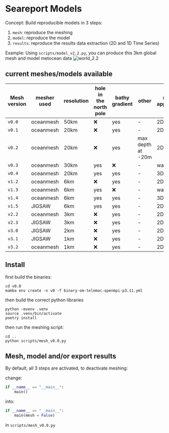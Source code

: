 # Seareport Models
Concept: Build reproducible models in 3 steps:
 1. `mesh`: reproduce the meshing
 2. `model`: reproduce the model
 3. `results`: reproduce the results data extraction (2D and 1D Time Series)

Example: Using `scripts/model_v2.2.py`, you can produce this 3km global mesh and model metocean data
![world_2.2](./assets/v2.2.png)

## current meshes/models available

| Mesh version | mesher used| resolution | hole in the north pole | bathy gradient | other              | model application |
|--------------|------------|------------|------------------------|----------------|--------------------|-------------------|
| `v0.0`       | oceanmesh  | 50km       |         :x:            |      yes       |         -          |        2D         |
| `v0.1`       | oceanmesh  | 20km       |         :x:            |      yes       |         -          |        2D         |
| `v0.2`       | oceanmesh  | 20km       |         :x:            |      yes       |  max depth at -20m |        2D         |
| `v0.3`       | oceanmesh  | 30km       |         yes            |      :x:       |         -          |      waves        |
| `v0.4`       | oceanmesh  | 20km       |         yes            |      yes       |         -          |        3D         |
| `v1.2`       | oceanmesh  | 6km        |         :x:            |      yes       |         -          |        2D         |
| `v1.3`       | oceanmesh  | 6km        |         yes            |      :x:       |         -          |      waves        |
| `v1.4`       | oceanmesh  | 6km        |         yes            |      yes       |         -          |        3D         |
| `v1.5`       | JIGSAW     | 6km        |         yes            |      yes       |         -          |        2D         |
| `v2.2`       | oceanmesh  | 3km        |         :x:            |      yes       |         -          |        2D         |
| `v2.3`       | JIGSAW     | 3km        |         :x:            |      yes       |         -          |        2D         |
| `v3.0`       | JIGSAW     | 2km        |         :x:            |      yes       |         -          |        2D         |
| `v3.1`       | JIGSAW     | 1km        |         :x:            |      yes       |         -          |        2D         |
| `v3.2`       | oceanmesh  | 1km        |         :x:            |      yes       |         -          |        2D         |

## Install
first build the binaries: 
```
cd v0.0
mamba env create -n v0 -f binary-om-telemac-openmpi-p3.11.yml
```

then build the correct python libraries 
```
python -mvenv .venv
source .venv/bin/activate
poetry install
```
then run the meshing script: 
```
cd ..
python scripts/mesh_v0.0.py
```

## Mesh, model and/or export results
By default, all 3 steps are activated, to deactivate meshing:

change:
```python
if __name__ == "__main__":
    main()
```
into:
```python
if __name__ == "__main__":
    main(mesh = False)
```

in `scripts/mesh_v0.0.py`